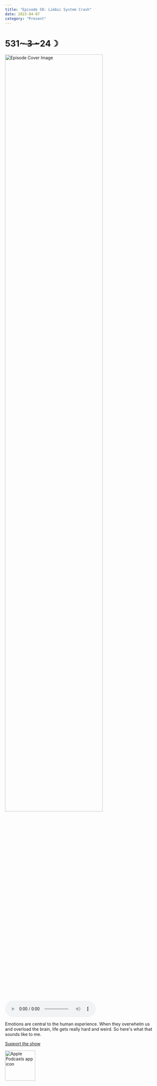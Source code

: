 ```yaml
---
title: "Episode 58: Limbic System Crash"
date: 2023-04-07
category: "Present"
---
```

# 531~ ̶3̶ ̶~24☽
<img src="https://artwork.captivate.fm/5f0ff90c-b150-4c95-b13d-7fbae8d85840/60854458c4d1acdf4e1c2f79c4137142d85d78e379bdafbd69bd34c85f5819ad.jpg" alt="Episode Cover Image" width=80%/>
<audio controls>
  <source src="https://podcasts.captivate.fm/media/74558091-e492-4cd5-b2de-925cc3cc4050/12609230-episode-58-limbic-system-crash.mp3" type="audio/mpeg">
  Your browser does not support the audio element.
</audio>

<p>Emotions are central to the human experience. When they overwhelm us and overload the brain, life gets really hard and weird. So here&apos;s what that sounds like to me.</p><a rel="payment" href="https://www.paypal.com/donate/?hosted_button_id=WX3GRUK5BHJLS">Support the show</a>

<a href="https://podcasts.apple.com/us/podcast/living-room-music/id1608791560?tscg=30200&itsct=podcast_box_appicon&ls=1&mttnsubad=1608791560" style="display: inline-block;"><img src="https://toolbox.marketingtools.apple.com/api/v2/badges/app-icon-podcasts/standard/en-us" alt="Apple Podcasts app icon" style="width: 100px; height: 100px; vertical-align: middle; object-fit: contain;" /></a>
    